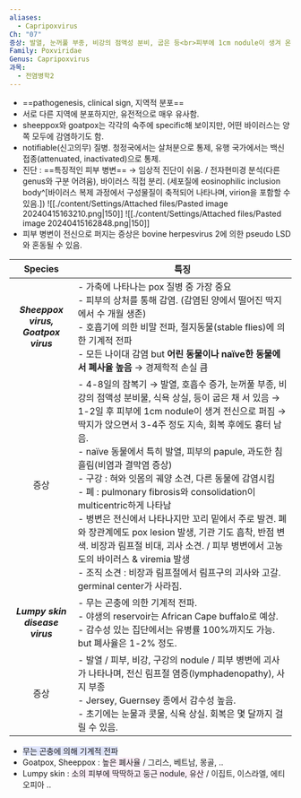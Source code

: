 ```yaml
---
aliases:
  - Capripoxvirus
Ch: "07"
증상: 발열, 눈꺼풀 부종, 비강의 점액성 분비, 굽은 등<br>피부에 1cm nodule이 생겨 온 몸으로 퍼짐<br>꼬리 밑에서 주로 병변<br>(구강) 혀와 잇몸 궤양, (폐) fibrosis
Family: Poxviridae
Genus: Capripoxvirus
과목:
  - 전염병학2
---
```

- ==pathogenesis, clinical sign, 지역적 분포==
- 서로 다른 지역에 분포하지만, 유전적으로 매우 유사함.
- sheeppox와 goatpox는 각각의 숙주에 specific해 보이지만, 어떤 바이러스는 양쪽 모두에 감염하기도 함.
- notifiable(신고의무) 질병. 청정국에서는 살처분으로 통제, 유행 국가에서는 백신 접종(attenuated, inactivated)으로 통제.
- 진단 : ==특징적인 피부 병변== → 임상적 진단이 쉬움. / 전자현미경 분석(다른 genus와 구분 어려움), 바이러스 직접 분리. (세포질에 eosinophilic inclusion body^[바이러스 복제 과정에서 구성물질이 축적되어 나타나며, virion을 포함할 수 있음.])
	  ![[./content/Settings/Attached files/Pasted image 20240415163210.png|150]] ![[./content/Settings/Attached files/Pasted image 20240415162848.png|150]]
- 피부 병변이 전신으로 퍼지는 증상은 bovine herpesvirus 2에 의한 pseudo LSD와 혼동될 수 있음.



|                Species                 | 특징                                                                                                                                                                                                                                                                                                                                                                                                                                                                                             |
| :------------------------------------: | ---------------------------------------------------------------------------------------------------------------------------------------------------------------------------------------------------------------------------------------------------------------------------------------------------------------------------------------------------------------------------------------------------------------------------------------------------------------------------------------------- |
| ***Sheeppox virus,<br>Goatpox virus*** | - 가축에 나타나는 pox 질병 중 가장 중요<br>- 피부의 상처를 통해 감염. (감염된 양에서 떨어진 딱지에서 수 개월 생존)<br>- 호흡기에 의한 비말 전파, 절지동물(stable flies)에 의한 기계적 전파<br>- 모든 나이대 감염 but **어린 동물이나 naïve한 동물에서 폐사율 높음** → 경제학적 손실 큼                                                                                                                                                                                                                                                                                                       |
|                   증상                   | - 4-8일의 잠복기 → 발열, 호흡수 증가, 눈꺼풀 부종, 비강의 점액성 분비물, 식욕 상실, 등이 굽은 채 서 있음 → 1-2일 후 피부에 1cm nodule이 생겨 전신으로 퍼짐 → 딱지가 앉으면서 3-4주 정도 지속, 회복 후에도 흉터 남음.<br>- naïve 동물에서 특히 발열, 피부의 papule, 과도한 침흘림(비염과 결막염 증상)<br>- 구강 : 혀와 잇몸의 궤양 소견, 다른 동물에 감염시킴<br>- 폐 : pulmonary fibrosis와 consolidation이 multicentric하게 나타남<br>- 병변은 전신에서 나타나지만 꼬리 밑에서 주로 발견. 폐와 장관계에도 pox lesion 발생, 기관 기도 흡착, 반점 변색. 비장과 림프절 비대, 괴사 소견. / 피부 병변에서 고농도의 바이러스 & viremia 발생<br>- 조직 소견 : 비장과 림프절에서 림프구의 괴사와 고갈. germinal center가 사라짐. |
|     ***Lumpy skin disease virus***     | - 무는 곤충에 의한 기계적 전파.<br>- 야생의 reservoir는 African Cape buffalo로 예상.<br>- 감수성 있는 집단에서는 유병률 100%까지도 가능. but 폐사율은 1-2% 정도.                                                                                                                                                                                                                                                                                                                                                                          |
|                   증상                   | - 발열 / 피부, 비강, 구강의 nodule / 피부 병변에 괴사가 나타나며, 전신 림프절 염증(lymphadenopathy), 사지 부종 <br>- Jersey, Guernsey 종에서 감수성 높음.<br>- 초기에는 눈물과 콧물, 식욕 상실. 회복은 몇 달까지 걸릴 수 있음.                                                                                                                                                                                                                                                                                                                                  |
- <span style="background:#e0e5fc">무는 곤충에 의해 기계적 전파</span>
- Goatpox, Sheeppox : <span style="background:#fceef8">높은 폐사율</span> / 그리스, 베트남, 몽골, ..
- Lumpy skin : <span style="background:#fceef8">소의 피부에 딱딱하고 둥근 nodule, 유산</span> / 이집트, 이스라엘, 에티오피아 ..